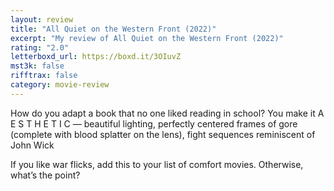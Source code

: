 ```yaml
---
layout: review
title: "All Quiet on the Western Front (2022)"
excerpt: "My review of All Quiet on the Western Front (2022)"
rating: "2.0"
letterboxd_url: https://boxd.it/3OIuvZ
mst3k: false
rifftrax: false
category: movie-review
---
```


How do you adapt a book that no one liked reading in school? You make it A E S T H E T I C — beautiful lighting, perfectly centered frames of gore (complete with blood splatter on the lens), fight sequences reminiscent of John Wick

If you like war flicks, add this to your list of comfort movies. Otherwise, what’s the point?
